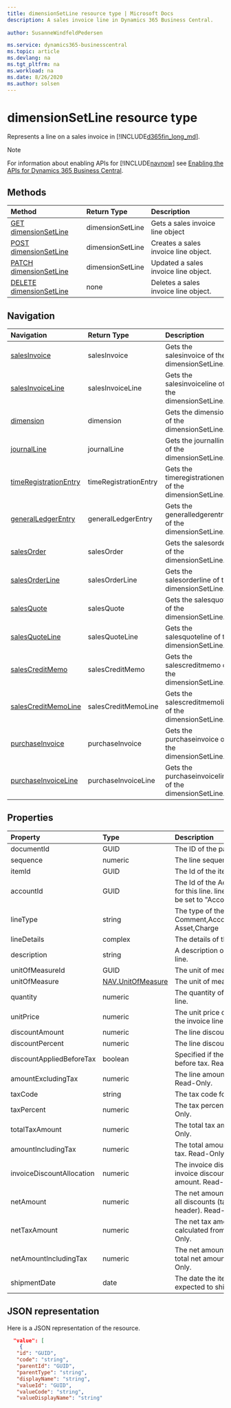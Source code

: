 ```yaml
---
title: dimensionSetLine resource type | Microsoft Docs
description: A sales invoice line in Dynamics 365 Business Central.
 
author: SusanneWindfeldPedersen

ms.service: dynamics365-businesscentral
ms.topic: article
ms.devlang: na
ms.tgt_pltfrm: na
ms.workload: na
ms.date: 8/26/2020
ms.author: solsen
---
```


# dimensionSetLine resource type
Represents a line on a sales invoice in [!INCLUDE[d365fin_long_md](../../includes/d365fin_long_md.md)].

> [!NOTE]  
> For information about enabling APIs for [!INCLUDE[navnow](../../includes/navnow_md.md)] see [Enabling the APIs for Dynamics 365 Business Central](../enabling-apis-for-dynamics-nav.md).

## Methods

| Method                                                                | Return Type      | Description                    |
|:----------------------------------------------------------------------|:-----------------|:-------------------------------|
|[GET dimensionSetLine](../api/dynamics_salesinvoiceline_get.md)      |dimensionSetLine|Gets a sales invoice line object   |
|[POST dimensionSetLine](../api/dynamics_create_salesinvoiceline.md)  |dimensionSetLine|Creates a sales invoice line object.|
|[PATCH dimensionSetLine](../api/dynamics_salesinvoiceline_update.md) |dimensionSetLine|Updated a sales invoice line object.|
|[DELETE dimensionSetLine](../api/dynamics_salesinvoiceline_delete.md)|none              |Deletes a sales invoice line object.|


## Navigation

| Navigation |Return Type| Description |
|:----------|:----------|:-----------------|
|[salesInvoice](../resources/dynamics_salesinvoice.md)|salesInvoice   |Gets the salesinvoice of the dimensionSetLine.|
|[salesInvoiceLine](../resources/dynamics_salesinvoiceline.md)|salesInvoiceLine   |Gets the salesinvoiceline of the dimensionSetLine.|
|[dimension](../resources/dynamics_dimension.md)|dimension   |Gets the dimension of the dimensionSetLine.|
|[journalLine](../resources/dynamics_journalline.md)|journalLine   |Gets the journalline of the dimensionSetLine.|
|[timeRegistrationEntry](../resources/dynamics_timeregistrationentry.md)|timeRegistrationEntry   |Gets the timeregistrationentry of the dimensionSetLine.|
|[generalLedgerEntry](../resources/dynamics_generalledgerentry.md)|generalLedgerEntry   |Gets the generalledgerentry of the dimensionSetLine.|
|[salesOrder](../resources/dynamics_salesorder.md)|salesOrder   |Gets the salesorder of the dimensionSetLine.|
|[salesOrderLine](../resources/dynamics_salesorderline.md)|salesOrderLine   |Gets the salesorderline of the dimensionSetLine.|
|[salesQuote](../resources/dynamics_salesquote.md)|salesQuote   |Gets the salesquote of the dimensionSetLine.|
|[salesQuoteLine](../resources/dynamics_salesquoteline.md)|salesQuoteLine   |Gets the salesquoteline of the dimensionSetLine.|
|[salesCreditMemo](../resources/dynamics_salescreditmemo.md)|salesCreditMemo   |Gets the salescreditmemo of the dimensionSetLine.|
|[salesCreditMemoLine](../resources/dynamics_salescreditmemoline.md)|salesCreditMemoLine   |Gets the salescreditmemoline of the dimensionSetLine.|
|[purchaseInvoice](../resources/dynamics_purchaseinvoice.md)|purchaseInvoice   |Gets the purchaseinvoice of the dimensionSetLine.|
|[purchaseInvoiceLine](../resources/dynamics_purchaseinvoiceline.md)|purchaseInvoiceLine   |Gets the purchaseinvoiceline of the dimensionSetLine.|

## Properties

| Property                | Type    | Description                                               |
|:------------------------|:------|:----------------------------------------------------------|
|documentId               |GUID   |The ID of the parent invoice.                              |
|sequence                 |numeric|The line sequence number.                                  |
|itemId                   |GUID   |The Id of the item in the invoice line.                    |
|accountId                |GUID   |The Id of the Account that will be used for this line. lineType will automatically be set to "Account" if this is set.|
|lineType                 |string |The type of the line. Can be Comment,Account,Item,Resource,Fixed Asset,Charge|
|lineDetails              |complex|The details of the line.                                   |
|description              |string |A description of the item in the invoice line.             |
|unitOfMeasureId          |GUID   |The unit of measure for the invoice line.                  |
|unitOfMeasure            |[NAV.UnitOfMeasure](../resources/dynamics_complextypes.md)|The unit of measure complex type.|
|quantity                 |numeric|The quantity of the item in the invoice line.              |
|unitPrice                |numeric|The unit price of each individual item in the invoice line.|
|discountAmount           |numeric|The line discount amount.                                  |
|discountPercent          |numeric|The line discount percent.                                 |
|discountAppliedBeforeTax |boolean|Specified if the discount is applied before tax. Read-Only.|
|amountExcludingTax       |numeric|The line amount excluding the tax. Read-Only.              |
|taxCode                  |string |The tax code for the line.                                 |
|taxPercent               |numeric|The tax percent for the line. Read-Only.                   |
|totalTaxAmount           |numeric|The total tax amount for the line. Read-Only.              |
|amountIncludingTax       |numeric|The total amount for the line including tax. Read-Only.    |
|invoiceDiscountAllocation|numeric|The invoice discount allocation is the invoice discount distributed on the total amount. Read-Only.|
|netAmount                |numeric|The net amount is the amount including all discounts (taken from invoice header). Read-Only.|
|netTaxAmount             |numeric|The net tax amount is the tax amount calculated from net amount. Read-Only.|
|netAmountIncludingTax    |numeric|The net amount including tax is the total net amount including tax. Read-Only.|
|shipmentDate             |date   |The date the item in the line is expected to ship.         |

## JSON representation

Here is a JSON representation of the resource.


```json
  "value": [
    {
   "id": "GUID",
   "code": "string",
   "parentId": "GUID",
   "parentType": "string",
   "displayName": "string",
   "valueId": "GUID",
   "valueCode": "string",
   "valueDisplayName": "string"